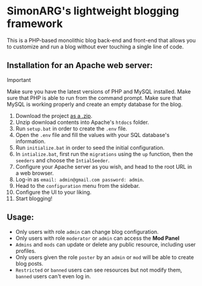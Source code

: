 # SimonARG's lightweight blogging framework
This is a PHP-based monolithic blog back-end and front-end that allows you to customize and run a blog without ever touching a single line of code.

## Installation for an Apache web server:

> [!IMPORTANT]
> Make sure you have the latest versions of PHP and MySQL installed.
> Make sure that PHP is able to run from the command prompt.
> Make sure that MySQL is working properly and create an empty database for the blog.

1. Download the project [as a .zip](https://github.com/SimonARG/php-blog/archive/refs/heads/main.zip).
2. Unzip download contents into Apache's `htdocs` folder.
3. Run `setup.bat` in order to create the `.env` file.
4. Open the `.env` file and fill the values with your SQL database's information.
5. Run `initialize.bat` in order to seed the initial configuration.
6. In `intialize.bat`, first run the `migrations` using the `up` function, then the `seeders` and choose the `IntialSeeder`.
7. Configure your Apache server as you wish, and head to the root URL in a web browser.
8. Log-in as `email: admin@gmail.com password: admin`.
9. Head to the `configuration` menu from the sidebar.
10. Configure the UI to your liking.
11. Start blogging!

## Usage:

- Only users with role `admin` can change blog configuration.
- Only users with role `moderator` or `admin` can access the **Mod Panel**
- `Admins` and `mods` can update or delete any public resource, including user profiles.
- Only users given the role `poster` by an `admin` or `mod` will be able to create blog posts.
- `Restricted` or `banned` users can see resources but not modify them, `banned` users can't even log in.